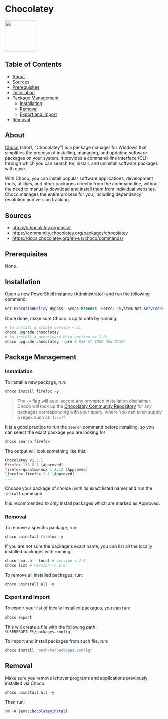 # Chocolatey

<img src='https://upload.wikimedia.org/wikipedia/commons/b/b0/Chocolatey_icon.png' height='100px'><img>

## Table of Contents

* [About](#about)
* [Sources](#sources)
* [Prerequisites](#prerequisites)
* [Installation](#installation)
* [Package Management](#package-management)
    * [Installation](#installation-1)
    * [Removal](#removal)
    * [Export and import](#export-and-import)
* [Removal](#removal-1)

## About

[Choco](https://chocolatey.org/) (short, "Chocolatey") is a package manager for Windows that simplifies the process of installing, managing, and updating software packages on your system. It provides a command-line interface (CLI) through which you can search for, install, and uninstall software packages with ease.

With Choco, you can install popular software applications, development tools, utilities, and other packages directly from the command line, without the need to manually download and install them from individual websites. Choco manages the entire process for you, including dependency resolution and version tracking.


## Sources
* https://chocolatey.org/install
* https://community.chocolatey.org/packages/chocolatey
* https://docs.chocolatey.org/en-us/choco/commands/

## Prerequisites
None.


## Installation
Open a new PowerShell instance (Administrator) and run the following command:

```powershell
Set-ExecutionPolicy Bypass -Scope Process -Force; [System.Net.ServicePointManager]::SecurityProtocol = [System.Net.ServicePointManager]::SecurityProtocol -bor 3072; iex ((New-Object System.Net.WebClient).DownloadString('https://community.chocolatey.org/install.ps1'))
```

Once done, make sure Choco is up to date by running:

```powershell
# to install a stable version < 2:
choco upgrade chocolatey
# to install a prerelease beta version >= 2.0:
choco upgrade chocolatey --pre # USE AT YOUR OWN RISK!
```

## Package Management

### Installation

To install a new package, run:
```powershell
choco install firefox -y
```
> The `-y` flag will auto-accept any prompted installation disclaimer.  
> Choco will look up the [Chocolatey Community Repository](https://docs.chocolatey.org/en-us/community-repository/) for any packages corresponding with your query, where You can even supply a regex such as '`fire*`'.

It is a good practice to run the `search` command before installing, so you can select the exact package you are looking for:
```powershell
choco search firefox
```

The output will look something like this:
```PowerShell
Chocolatey v1.3.1
Firefox 113.0.1 [Approved]
firefox-quantum-nox 1.8.12 [Approved]
librefox-firefox 2.1 [Approved]
...
```

Choose your package of choice (with its exact listed name) and run the `install` command.

It is recommended to only install packages which are marked as Approved.

### Removal

To remove a specific package, run:
```powershell
choco uninstall firefox -y
```

If you are not sure the package's exact name, you can list all the locally installed packages with running:
```powershell
choco search --local # version < 2.0
choco list # version => 2.0
```

To remove all installed packages, run:
```powershell
choco uninstall all -y
```

### Export and Import

To export your list of locally installed packages, you can run:
```powershell
choco export
```

This will create a file with the following path: `%USERPROFILE%/packages.config`

To import and install packages from such file, run:
```powershell
choco install "path/to/packages.config"
```

## Removal

Make sure you remove leftover programs and applications previously installed via Choco:
```powershell
choco uninstall all -y
```

Then run:
```powershell
rm -R $env:ChocolateyInstall
```
